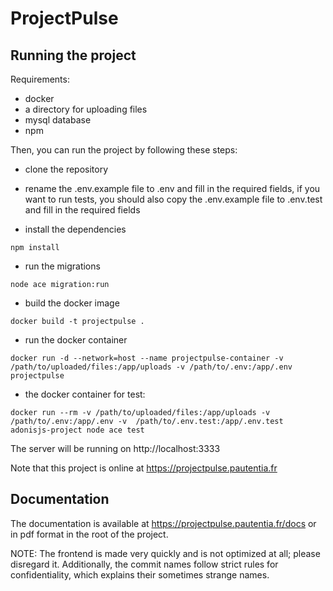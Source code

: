 # ProjectPulse

## Running the project

Requirements:

- docker
- a directory for uploading files
- mysql database
- npm

Then, you can run the project by following these steps:

- clone the repository
- rename the .env.example file to .env and fill in the required fields, if you want to run tests, you should also copy the .env.example file to .env.test and fill in the required fields

- install the dependencies

```
npm install
```

- run the migrations

```
node ace migration:run
```

- build the docker image

```
docker build -t projectpulse .
```

- run the docker container

```
docker run -d --network=host --name projectpulse-container -v /path/to/uploaded/files:/app/uploads -v /path/to/.env:/app/.env projectpulse
```

- the docker container for test:

```
docker run --rm -v /path/to/uploaded/files:/app/uploads -v /path/to/.env:/app/.env -v  /path/to/.env.test:/app/.env.test adonisjs-project node ace test
```

The server will be running on http://localhost:3333

Note that this project is online at https://projectpulse.pautentia.fr

## Documentation

The documentation is available at https://projectpulse.pautentia.fr/docs or in pdf format in the root of the project.


NOTE: The frontend is made very quickly and is not optimized at all; please disregard it. Additionally, the commit names follow strict rules for confidentiality, which explains their sometimes strange names.
